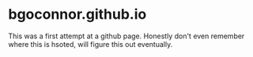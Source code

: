 # bgoconnor.github.io
This was a first attempt at a github page. Honestly don't even remember where this is hsoted, will figure this out eventually.
